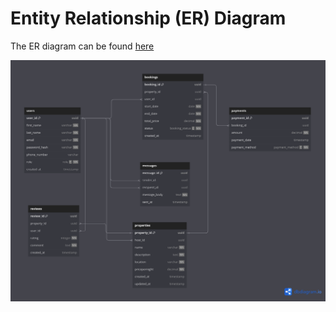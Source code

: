 # Entity Relationship (ER) Diagram

The ER diagram can be found [here](https://dbdiagram.io/d/Airbnb-ERD-674583d2e9daa85acab9abb0)

![Airbnb ERD](erd.png)

